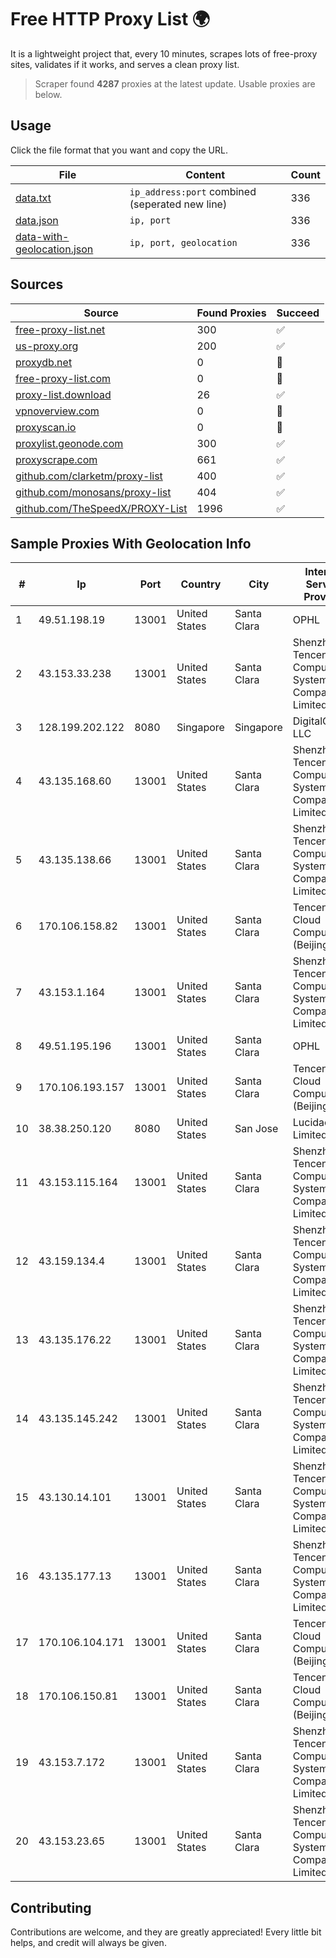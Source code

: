 
# Free HTTP Proxy List 🌍

It is a lightweight project that, every 10 minutes, scrapes lots of free-proxy sites, validates if it works, and serves a clean proxy list.


> Scraper found **4287** proxies at the latest update. Usable proxies are below.

## Usage

Click the file format that you want and copy the URL.


|File|Content|Count|
|----|-------|-----|
|[data.txt](https://raw.githubusercontent.com/themiralay/Proxy-List-World/master/data.txt)|`ip_address:port` combined (seperated new line)|336|
|[data.json](https://raw.githubusercontent.com/themiralay/Proxy-List-World/master/data.json)|`ip, port`|336|
|[data-with-geolocation.json](https://raw.githubusercontent.com/themiralay/Proxy-List-World/master/data-with-geolocation.json)|`ip, port, geolocation`|336|

## Sources

|Source|Found Proxies|Succeed|
|------|-------------|-------|
|[free-proxy-list.net](https://free-proxy-list.net)|300|✅|
|[us-proxy.org](https://www.us-proxy.org)|200|✅|
|[proxydb.net](http://proxydb.net)|0|🚫|
|[free-proxy-list.com](https://free-proxy-list.com/?page=&port=&type%5B%5D=http&type%5B%5D=https&up_time=0&search=Search)|0|🚫|
|[proxy-list.download](https://www.proxy-list.download/HTTP)|26|✅|
|[vpnoverview.com](https://vpnoverview.com/privacy/anonymous-browsing/free-proxy-servers)|0|🚫|
|[proxyscan.io](https://www.proxyscan.io)|0|🚫|
|[proxylist.geonode.com](https://proxylist.geonode.com/api/proxy-list?limit=300&page=1&sort_by=lastChecked&sort_type=desc&protocols=http,https)|300|✅|
|[proxyscrape.com](https://api.proxyscrape.com/v2/?request=displayproxies&protocol=http&timeout=10000&country=all&ssl=all&anonymity=all)|661|✅|
|[github.com/clarketm/proxy-list](https://raw.githubusercontent.com/clarketm/proxy-list/master/proxy-list-raw.txt)|400|✅|
|[github.com/monosans/proxy-list](https://raw.githubusercontent.com/monosans/proxy-list/main/proxies/http.txt)|404|✅|
|[github.com/TheSpeedX/PROXY-List](https://raw.githubusercontent.com/TheSpeedX/PROXY-List/master/http.txt)|1996|✅|


## Sample Proxies With Geolocation Info

|#|Ip|Port|Country|City|Internet Service Provider|
|-|--|----|-------|----|-------------------------|
|1|49.51.198.19|13001|United States|Santa Clara|OPHL|
|2|43.153.33.238|13001|United States|Santa Clara|Shenzhen Tencent Computer Systems Company Limited|
|3|128.199.202.122|8080|Singapore|Singapore|DigitalOcean, LLC|
|4|43.135.168.60|13001|United States|Santa Clara|Shenzhen Tencent Computer Systems Company Limited|
|5|43.135.138.66|13001|United States|Santa Clara|Shenzhen Tencent Computer Systems Company Limited|
|6|170.106.158.82|13001|United States|Santa Clara|Tencent Cloud Computing (Beijing) Co|
|7|43.153.1.164|13001|United States|Santa Clara|Shenzhen Tencent Computer Systems Company Limited|
|8|49.51.195.196|13001|United States|Santa Clara|OPHL|
|9|170.106.193.157|13001|United States|Santa Clara|Tencent Cloud Computing (Beijing) Co|
|10|38.38.250.120|8080|United States|San Jose|Lucidacloud Limited|
|11|43.153.115.164|13001|United States|Santa Clara|Shenzhen Tencent Computer Systems Company Limited|
|12|43.159.134.4|13001|United States|Santa Clara|Shenzhen Tencent Computer Systems Company Limited|
|13|43.135.176.22|13001|United States|Santa Clara|Shenzhen Tencent Computer Systems Company Limited|
|14|43.135.145.242|13001|United States|Santa Clara|Shenzhen Tencent Computer Systems Company Limited|
|15|43.130.14.101|13001|United States|Santa Clara|Shenzhen Tencent Computer Systems Company Limited|
|16|43.135.177.13|13001|United States|Santa Clara|Shenzhen Tencent Computer Systems Company Limited|
|17|170.106.104.171|13001|United States|Santa Clara|Tencent Cloud Computing (Beijing) Co|
|18|170.106.150.81|13001|United States|Santa Clara|Tencent Cloud Computing (Beijing) Co|
|19|43.153.7.172|13001|United States|Santa Clara|Shenzhen Tencent Computer Systems Company Limited|
|20|43.153.23.65|13001|United States|Santa Clara|Shenzhen Tencent Computer Systems Company Limited|



## Contributing

Contributions are welcome, and they are greatly appreciated! Every
little bit helps, and credit will always be given.

